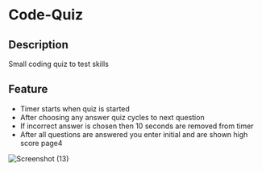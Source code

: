 # Code-Quiz

## Description

Small coding quiz to test skills

## Feature

- Timer starts when quiz is started
- After choosing any answer quiz cycles to next question
- If incorrect answer is chosen then 10 seconds are removed from timer
- After all questions are answered you enter initial and are shown high score page4


![Screenshot (13)](https://user-images.githubusercontent.com/98231816/162744552-86ec08b1-3c9a-40d4-a263-4ea3fcb81010.png)
